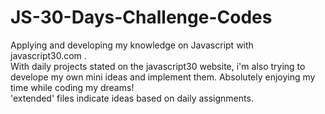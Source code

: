 # JS-30-Days-Challenge-Codes
Applying and developing my knowledge on Javascript with javascript30.com .<br>With daily projects stated on the javascript30 website, i'm also trying to develope my own mini ideas and implement them. Absolutely enjoying my time while coding my dreams!<br>
'extended' files indicate ideas based on daily assignments.
